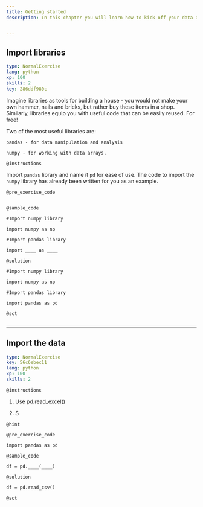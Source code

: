 ```yaml
---
title: Getting started
description: In this chapter you will learn how to kick off your data analysis project.


---
```

## Import libraries

```yaml
type: NormalExercise
lang: python
xp: 100
skills: 2
key: 286ddf980c
```
Imagine libraries as tools for building a house - you would not make your own hammer, nails and bricks, but rather buy these items in a shop. Similarly, libraries equip you with useful code that can be easily reused. For free! 

Two of the most useful libraries are:

`pandas - for data manipulation and analysis`

`numpy - for working with data arrays.`

`@instructions`

Import `pandas` library and name it `pd` for ease of use. The code to import the `numpy` library has already been written for you as an example.

`@pre_exercise_code`
```
```

`@sample_code`
```
#Import numpy library

import numpy as np

#Import pandas library

import ____ as ____

```
`@solution`
```
#Import numpy library

import numpy as np

#Import pandas library

import pandas as pd

```

`@sct`
```{python}

```
---
## Import the data

```yaml
type: NormalExercise
key: 56c6ebec11
lang: python
xp: 100
skills: 2
```



`@instructions`

1) Use pd.read_excel()

2) S

`@hint`

`@pre_exercise_code`
```
import pandas as pd

```

`@sample_code`
```
df = pd.____(____)

```

`@solution`
```
df = pd.read_csv()

```

`@sct`
```{python}

```
